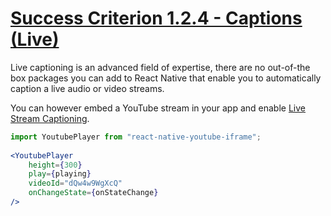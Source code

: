 # [Success Criterion 1.2.4 - Captions (Live)](https://www.w3.org/TR/UNDERSTANDING-WCAG20/media-equiv-real-time-captions.html)

Live captioning is an advanced field of expertise, there are no out-of-the box packages you can add to React Native that enable you to automatically caption a live audio or video streams.

You can however embed a YouTube stream in your app and enable [Live Stream Captioning](https://support.google.com/youtube/thread/129769858/updates-to-captions-and-audio-features-on-youtube?hl=en).

```jsx
import YoutubePlayer from "react-native-youtube-iframe";
  
<YoutubePlayer
    height={300}
    play={playing}
    videoId="dQw4w9WgXcQ"
    onChangeState={onStateChange}
/>
```

